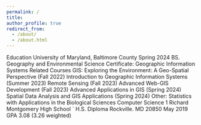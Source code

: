 ```yaml
---
permalink: /
title:
author_profile: true
redirect_from: 
  - /about/
  - /about.html
---
```


Education
University of Maryland, Baltimore County Spring 2024
BS. Geography and Environmental Science
Certificate: Geographic Information Systems
Related Courses
GIS:
Exploring the Environment: A Geo-Spatial Perspective (Fall 2022)
Introduction to Geographic Information Systems (Summer 2023)
Remote Sensing (Fall 2023)
Advanced Web-GIS Development (Fall 2023)
Advanced Applications in GIS (Spring 2024)
Spatial Data Analysis and GIS Applications (Spring 2024)
Other:
Statistics with Applications in the Biological Sciences
Computer Science 1
Richard Montgomery High School ` H.S. Diploma
Rockville. MD 20850 May 2019
GPA 3.08 (3.26 weighted)
